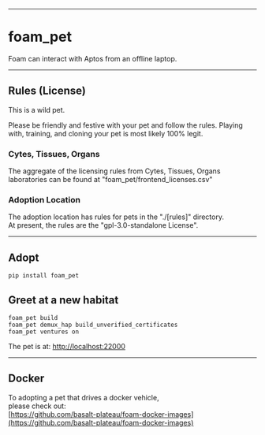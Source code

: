 


---

# foam_pet
Foam can interact with Aptos from an offline laptop.  


---

## Rules (License) 
This is a wild pet.  

Please be friendly and festive with your pet and follow the rules.
Playing with, training, and cloning your pet is most likely 100% legit.  

### Cytes, Tissues, Organs
The aggregate of the licensing rules from Cytes, Tissues, Organs
laboratories can be found at "foam_pet/frontend_licenses.csv"

### Adoption Location
The adoption location has rules for pets in the "./[rules]" directory.  
At present, the rules are the "gpl-3.0-standalone License".   



---

## Adopt
```
pip install foam_pet
```

## Greet at a new habitat
```
foam_pet build
foam_pet demux_hap build_unverified_certificates
foam_pet ventures on
```

The pet is at:
[http://localhost:22000](http://localhost:22000)

******

## Docker
To adopting a pet that drives a docker vehicle,  
please check out:  
[https://github.com/basalt-plateau/foam-docker-images](https://github.com/basalt-plateau/foam-docker-images)  




